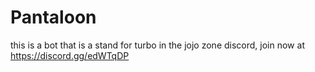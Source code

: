 # Pantaloon
this is a bot that is a stand for turbo in the jojo zone discord, join now at https://discord.gg/edWTqDP
